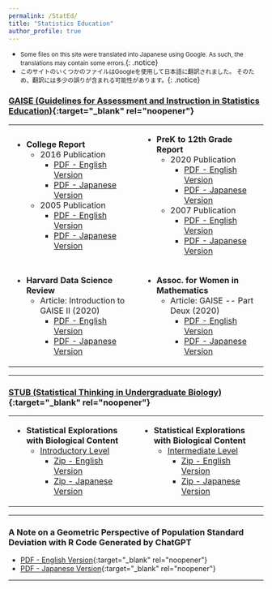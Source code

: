```yaml
---
permalink: /StatEd/
title: "Statistics Education"
author_profile: true
---
```


<!--
redirect_from:
  - /StatEd/
  - /StatEd.html
-->

* <small>Some files on this site were translated into Japanese using Google.
As such, the translations may contain some errors.</small>{: .notice}
* <small>このサイトのいくつかのファイルはGoogleを使用して日本語に翻訳されました。
そのため、翻訳には多少の誤りが含まれる可能性があります。</small>{: .notice}

### [GAISE (Guidelines for Assessment and Instruction in Statistics Education)](https://www.amstat.org/education/guidelines-for-assessment-and-instruction-in-statistics-education-(gaise)-reports){:target="_blank" rel="noopener"}

<table>
  <tbody>
    <tr>
      <td>
        <ul>
        <li> <strong>College Report</strong>
          <ul>
          <li> 2016 Publication
              <ul>
              <li>  <a href="https://www.dropbox.com/scl/fi/hx75q1t4mw9sql88kysf8/College-GAISE-2016-ENGL.pdf?rlkey=fwi955iafer028xhcetsiqnan&dl=0" target="_blank">
              PDF - English Version</a></li>
              <li> <a href="https://www.dropbox.com/scl/fi/szukx8mbdc4eh6wiutko1/College-GAISE-2016-JAPN.pdf?rlkey=iyu6c84ije1pzjgh9shzt9bnx&dl=0" target="_blank">
              PDF - Japanese Version</a></li>
              </ul>
          </li>
          <li> 2005 Publication
              <ul>
              <li>  <a href="https://www.dropbox.com/scl/fi/40766zpa134bu7egq8t68/College-GAISE-2005-ENGL.pdf?rlkey=z8wddzbgstv0k9g9nfanmaiie&dl=0" target="_blank">
              PDF - English Version</a></li>
              <li> <a href="https://www.dropbox.com/scl/fi/wn0y0y8ypnqvfwvubd204/College-GAISE-2005-JAPN.pdf?rlkey=t6ej4m4a0ydf7gspfhpgr0jvl&dl=0" target="_blank">
              PDF - Japanese Version</a></li>
              </ul>
          </li>
        </ul>
        </li>
        </ul>
      </td>
      <td>
        <ul>
        <li> <strong>PreK to 12th Grade Report</strong>
          <ul>
          <li> 2020 Publication
              <ul>
              <li>  <a href="https://www.dropbox.com/scl/fi/mtaybqr6qtpv413nfjoln/PreK-12-GAISE-2020-ENGL.pdf?rlkey=2po0c1kx3n6ygzw7jli5uhmzh&dl=0" target="_blank">
              PDF - English Version</a></li>
              <li> <a href="https://www.dropbox.com/scl/fi/qfp8hbavw9z0jg99g2lkr/PreK-12-GAISE-2020-JAPN.pdf?rlkey=g7uy44m6ea6td5k6fzddvfwge&dl=0" target="_blank">
              PDF - Japanese Version</a></li>
              </ul>
          </li>
          <li> 2007 Publication
              <ul>
              <li>  <a href="https://www.dropbox.com/scl/fi/qk6q6qt4nvclnagzf5ptt/PreK-12-GAISE-2007-ENGL.pdf?rlkey=boxpajsn1wobsz49gwr9yrbo0&dl=0" target="_blank">
              PDF - English Version</a></li>
              <li> <a href="https://www.dropbox.com/scl/fi/vycamwhx2ey0adn3xgx75/PreK-12-GAISE-2007-JAPN.pdf?rlkey=93fkgzprmz4es3raeuygqjawk&dl=0" target="_blank">
              PDF - Japanese Version</a></li>
              </ul>
          </li>
        </ul>
        </li>
        </ul>
      </td>
    </tr>
    <tr>
      <td>
        <ul>
        <li> <strong>Harvard Data Science Review</strong>
        <ul>
        <li>Article: Introduction to GAISE II (2020)
          <ul>
              <li>  <a href="https://www.dropbox.com/scl/fi/jqsi57x2rrrqetdzncy9p/Harvard-DS-Rev-GAISE-ENGL.pdf?rlkey=6ctzw9nf1h500ddi4jdnunkm5&dl=0" target="_blank">
              PDF - English Version</a></li>
              <li> <a href="https://www.dropbox.com/scl/fi/sf4r0sgsnpygcjff383ey/Harvard-DS-Rev-GAISE-JAPN.pdf?rlkey=xq7ixb0gk2i9mdncbk0doydaa&dl=0" target="_blank">
              PDF - Japanese Version</a></li>
          </ul>
        </li>
        </ul>
        </li>
        </ul>
      </td>
      <td>
        <ul>
        <li> <strong>Assoc. for Women in Mathematics</strong>
        <ul>
        <li>Article: GAISE -- Part Deux (2020)
          <ul>
          <li>  <a href="https://www.dropbox.com/scl/fi/dhuzbcj1prl5x5ub5x2yz/awm-GAISE-II-ENGL.pdf?rlkey=kx3h5n2iy9wuzv5jolt1gf99n&dl=0" target="_blank">
          PDF - English Version</a></li>
          <li> <a href="https://www.dropbox.com/scl/fi/4yhz32qh3vspmzj7epmjy/awm-GAISE-II-JAPN.pdf?rlkey=3z4bbfiok5pl8l88ye4dvjd9t&dl=0" target="_blank">
          PDF - Japanese Version</a></li>
          </ul>
        </li>
        </ul>
        </li>
        </ul>
      </td>
    </tr>
  </tbody>
</table>

<!-- ######################################################################## -->
<!-- ######################################################################## -->
<!-- ######################################################################## -->

---

### [STUB (Statistical Thinking in Undergraduate Biology)](https://www.causeweb.org/stub/){:target="_blank" rel="noopener"}

<table>
  <tbody>
    <tr>
      <td>
        <ul>
        <li> <strong>Statistical Explorations with Biological Content</strong>
          <ul>
          <li> <a href="https://www.causeweb.org/stub/statistical-explorations-with-biological-content" target="_blank">Introductory Level</a>
              <ul>
              <li>  <a href="https://www.dropbox.com/s/nyplqn6ivzys8kz/STUB_INTRO_ENGL.zip?dl=0" target="_blank">
              Zip - English Version</a></li>
              <li> <a href="https://www.dropbox.com/scl/fi/fsyjeo445s8xbhfppwjgv/STUB_INTRO_JAPN.zip?rlkey=7vgx3qz2t4z9pvaujp2wzahz5&dl=0" target="_blank">
              Zip - Japanese Version</a></li>
              </ul>
          </li>
        </ul>
        </li>
        </ul>
      </td>
      <td>
        <ul>
        <li> <strong>Statistical Explorations with Biological Content</strong>
          <ul>
          <li> <a href="https://www.causeweb.org/stub/statistical-explorations-with-biological-content-intermediate/" target="_blank">Intermediate Level</a>
              <ul>
              <li>  <a href="https://www.dropbox.com/s/06brgk0lso8qzun/STUB_INTERMED_ENGL.zip?dl=0" target="_blank">
              Zip - English Version</a></li>
              <li> <a href="https://www.dropbox.com/scl/fi/3k2303uy8ivjqaqmb9apl/STUB_INTERMED_JAPN.zip?rlkey=zqo59gocfri7nxgyzbi0qwjlb&dl=0" target="_blank">
              Zip - Japanese Version</a></li>
              </ul>
          </li>        
          </ul>
        </li>
        </ul>
      </td>
    </tr>
  </tbody>
</table>

---

### A Note on a Geometric Perspective of Population Standard Deviation with R Code Generated by ChatGPT

* [PDF - English Version](https://www.dropbox.com/scl/fi/pxq9wfex49da27txnb5ap/SD_Geometry_ENGL.pdf?rlkey=hd26g84vv36j5bwy5l54lok0u&dl=0){:target="_blank" rel="noopener"}
* [PDF - Japanese Version](https://www.dropbox.com/scl/fi/aygkxi1j461kgng8awe05/SD_Geometry_JAPN.pdf?rlkey=vkmhy93xd221jp51q0vsk807g&dl=0){:target="_blank" rel="noopener"}

---

&nbsp;
